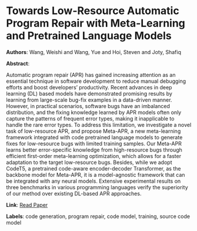 # Towards Low-Resource Automatic Program Repair with Meta-Learning and Pretrained Language Models

**Authors**: Wang, Weishi and Wang, Yue and Hoi, Steven and Joty, Shafiq

**Abstract**:

Automatic program repair (APR) has gained increasing attention as an essential technique in software development to reduce manual debugging efforts and boost developers’ productivity. Recent advances in deep learning (DL) based models have demonstrated promising results by learning from large-scale bug-fix examples in a data-driven manner. However, in practical scenarios, software bugs have an imbalanced distribution, and the fixing knowledge learned by APR models often only capture the patterns of frequent error types, making it inapplicable to handle the rare error types. To address this limitation, we investigate a novel task of low-resource APR, and propose Meta-APR, a new meta-learning framework integrated with code pretrained language models to generate fixes for low-resource bugs with limited training samples. Our Meta-APR learns better error-specific knowledge from high-resource bugs through efficient first-order meta-learning optimization, which allows for a faster adaptation to the target low-resource bugs. Besides, while we adopt CodeT5, a pretrained code-aware encoder-decoder Transformer, as the backbone model for Meta-APR, it is a model-agnostic framework that can be integrated with any neural models. Extensive experimental results on three benchmarks in various programming languages verify the superiority of our method over existing DL-based APR approaches.

**Link**: [Read Paper](https://doi.org/10.18653/v1/2023.emnlp-main.430)

**Labels**: code generation, program repair, code model, training, source code model
